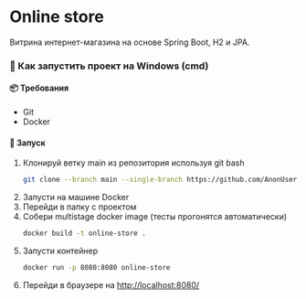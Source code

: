 # Online store

Витрина интернет-магазина на основе Spring Boot, H2 и JPA.

### 🚀 Как запустить проект на Windows (cmd)

#### 📦 Требования
- Git
- Docker

#### 📁 Запуск

1. Клонируй ветку main из репозитория используя git bash
   ```bash
   git clone --branch main --single-branch https://github.com/AnonUserG/sprint5_onlineStore_boot.git
2. Запусти на машине Docker
3. Перейди в папку с проектом
4. Собери multistage docker image (тесты прогонятся автоматически)
   ```bash
   docker build -t online-store .
5. Запусти контейнер
   ```bash
   docker run -p 8080:8080 online-store

6. Перейди в браузере на [http://localhost:8080/](http://localhost:8080/)
